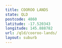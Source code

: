 ```yaml
---
title: COOROO LANDS
state: QLD
postcode: 4860
latitude: -17.520343
longitude: 145.888782
url: /qld/cooroo-lands/
layout: suburb
---
```

